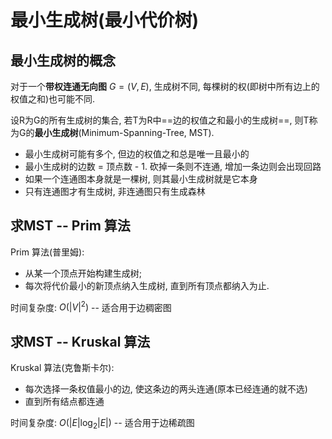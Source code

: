 # 最小生成树(最小代价树)

## 最小生成树的概念

对于一个**带权连通无向图** $G = (V, E)$,
生成树不同, 每棵树的权(即树中所有边上的权值之和)也可能不同.

设R为G的所有生成树的集合, 若T为R中==边的权值之和最小的生成树==,
则T称为G的**最小生成树**(Minimum-Spanning-Tree, MST).

- 最小生成树可能有多个, 但边的权值之和总是唯一且最小的
- 最小生成树的边数 = 顶点数 - 1. 砍掉一条则不连通, 增加一条边则会出现回路
- 如果一个连通图本身就是一棵树, 则其最小生成树就是它本身
- 只有连通图才有生成树, 非连通图只有生成森林

## 求MST -- Prim 算法

Prim 算法(普里姆):

- 从某一个顶点开始构建生成树;
- 每次将代价最小的新顶点纳入生成树, 直到所有顶点都纳入为止.

时间复杂度: $O(|V|^2)$ -- 适合用于边稠密图

## 求MST -- Kruskal 算法

Kruskal 算法(克鲁斯卡尔):

- 每次选择一条权值最小的边, 使这条边的两头连通(原本已经连通的就不选)
- 直到所有结点都连通

时间复杂度: $O(|E|\log_2|E|)$ -- 适合用于边稀疏图
